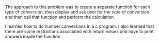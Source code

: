 The approach to this problem was to create a separate function for each type of conversion, then display and ask user for the type of conversion and then call that function and perform the calculation.

I learned how to do number conversions in a c program. I also learned that there are some restrictions associated with return values and have to print answers inside the function.